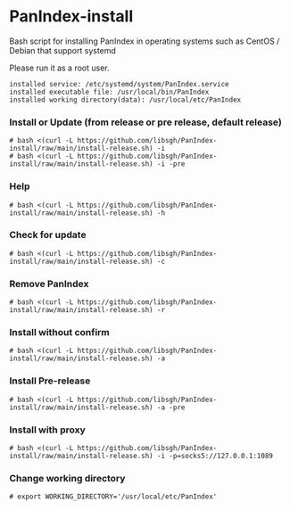 # PanIndex-install

Bash script for installing PanIndex in operating systems such as CentOS / Debian that support systemd

Please run it as a root user.

```
installed service: /etc/systemd/system/PanIndex.service
installed executable file: /usr/local/bin/PanIndex
installed working directory(data): /usr/local/etc/PanIndex
```

### Install or Update (from release or pre release, default release)
```
# bash <(curl -L https://github.com/libsgh/PanIndex-install/raw/main/install-release.sh) -i
# bash <(curl -L https://github.com/libsgh/PanIndex-install/raw/main/install-release.sh) -i -pre
```

### Help
```
# bash <(curl -L https://github.com/libsgh/PanIndex-install/raw/main/install-release.sh) -h
```

### Check for update
```
# bash <(curl -L https://github.com/libsgh/PanIndex-install/raw/main/install-release.sh) -c
```

### Remove PanIndex
```
# bash <(curl -L https://github.com/libsgh/PanIndex-install/raw/main/install-release.sh) -r
```

### Install without confirm
```
# bash <(curl -L https://github.com/libsgh/PanIndex-install/raw/main/install-release.sh) -a
```

### Install Pre-release
```
# bash <(curl -L https://github.com/libsgh/PanIndex-install/raw/main/install-release.sh) -a -pre
```

### Install with proxy
```
# bash <(curl -L https://github.com/libsgh/PanIndex-install/raw/main/install-release.sh) -i -p=socks5://127.0.0.1:1089
```

### Change working directory

```
# export WORKING_DIRECTORY='/usr/local/etc/PanIndex'
```